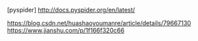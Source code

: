 [pyspider]
http://docs.pyspider.org/en/latest/

https://blog.csdn.net/huashaoyoumanre/article/details/79667130
https://www.jianshu.com/p/1f166f320c66

